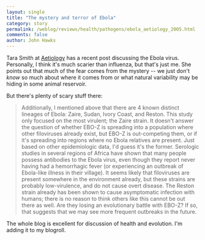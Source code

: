 ```yaml
---
layout: single 
title: "The mystery and terror of Ebola" 
category: story
permalink: /weblog/reviews/health/pathogens/ebola_aetiology_2005.html
comments: false 
author: John Hawks 
---
```



<p>
Tara Smith at <a href="http://aetiology.blogspot.com/2005/11/simple-evolutionary-study-may-predict.html">Aetiology</a> has a recent post discussing the Ebola virus. Personally, I think it's much scarier than influenza, but that's just me. She points out that much of the fear comes from the mystery -- we just don't <i>know</i> so much about where it comes from or what natural variability may be hiding in some animal reservoir. 
</p>

<p>
But there's plenty of scary stuff there: 
</p>

<blockquote>Additionally, I mentioned above that there are 4 known distinct lineages of Ebola: Zaire, Sudan, Ivory Coast, and Reston. This study only focused on the most virulent; the Zaire strain. It doesn't answer the question of whether EBO-Z is spreading into a population where other filoviruses already exist, but EBO-Z is out-competing them, or if it's spreading into regions where no Ebola relatives are present. Just based on other epidemiologic data, I'd guess it's the former. Serologic studies in several regions of Africa have shown that many people possess antibodies to the Ebola virus, even though they report never having had a hemorrhagic fever (or experiencing an outbreak of Ebola-like illness in their village). It seems likely that filoviruses are present somewhere in the environment already, but these strains are probably low-virulence, and do not cause overt disease. The Reston strain already has been shown to cause asymptomatic infection with humans; there is no reason to think others like this cannot be out there as well. Are they losing an evolutionary battle with EBO-Z? If so, that suggests that we may see more frequent outbreaks in the future.</blockquote>

<p>
The whole blog is excellent for discussion of health and evolution. I'm adding it to my blogroll. 
</p>


